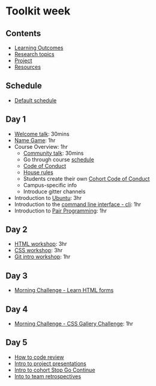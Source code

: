 # Toolkit week

## Contents

- [Learning Outcomes](./learning-outcomes.md)
- [Research topics](./research-afternoon.md)
- [Project](./project.md)
- [Resources](./resources)

## Schedule
- [Default schedule](../schedules/default.md)

## Day 1

- [Welcome talk](http://facresources.com/slides/students-day-1-talk#/): 30mins
- [Name Game](./resources/name-game.md): 1hr
- Course Overview: 1hr
  - [Community talk](https://facresources.com/slides/community-talk#/): 30mins
  - Go through course [schedule](https://github.com/foundersandcoders/master-reference/tree/master/coursebook)
  - [Code of Conduct](https://github.com/foundersandcoders/master-reference/blob/master/code-of-conduct.md)
  - [House rules](../general/house-rules.md)
  - Students create their own [Cohort Code of Conduct](cohort-code-of-conduct.md)
  - Campus-specific info
  - Introduce gitter channels
- Introduction to [Ubuntu](https://github.com/WebAhead/ubuntu-intro/): 3hr
- Introduction to the [command line interface - cli](https://github.com/WebAhead/cli-intro): 1hr
- Introduction to [Pair Programming](https://github.com/foundersandcoders/master-reference/blob/master/coursebook/week-1/pair-programming.md): 1hr


## Day 2

- [HTML workshop](https://github.com/WebAhead/html-workshop/): 3hr
- [CSS workshop](https://github.com/WebAhead/css-workshop/): 3hr
- [Git intro workshop](https://docs.google.com/presentation/d/1mu0WhcOG9poJrLlHmWV7ix2dNrFSYWw3BkpjbY0D0gE/edit?usp=sharing): 1hr


## Day 3

- [Morning Challenge - Learn HTML forms](https://github.com/oliverjam/learn-html-forms/)

## Day 4

- [Morning Challenge - CSS Gallery Challenge](https://github.com/foundersandcoders/css-gallery-challenge): 1hr

## Day 5
- [How to code review](./codereviewintro.md)
- [Intro to project presentations](https://founders-and-coders.gitbook.io/coursebook/documents/projects#project-presentation)
- [Intro to cohort Stop Go Continue](https://github.com/foundersandcoders/master-reference/blob/master/coursebook/general/retrospectives.md#cohort-retrospective)
- [Into to team retrospectives](https://github.com/foundersandcoders/master-reference/blob/master/coursebook/general/retrospectives.md#team-retrospectives)

